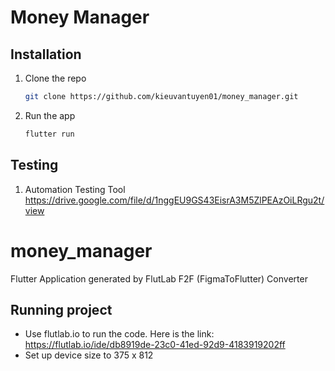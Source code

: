 # Money Manager


## Installation
1. Clone the repo
    ```sh
    git clone https://github.com/kieuvantuyen01/money_manager.git
   ```
2. Run the app
    ```sh
    flutter run
   ```
## Testing
1. Automation Testing Tool
   https://drive.google.com/file/d/1nggEU9GS43EisrA3M5ZlPEAzOiLRgu2t/view
# money_manager
Flutter Application generated by FlutLab F2F (FigmaToFlutter) Converter

## Running project
- Use flutlab.io to run the code. Here is the link: https://flutlab.io/ide/db8919de-23c0-41ed-92d9-4183919202ff
- Set up device size to 375 x 812
